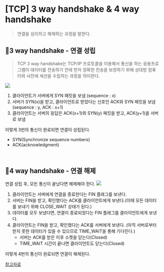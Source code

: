 # [TCP] 3 way handshake & 4 way handshake
> 연결을 성리하고 해제하는 과정을 말한다.

## 🎈3 way handshake - 연결 성립
> TCP 3 way handshake는 TCP/IP 프로토콜을 이용해서 통신을 하는 응용프로그램이 데이터를 전송하기 전에 
>  먼저 정확한 전송을 보장하기 위해 상대방 컴퓨터와 사전에 세션을 수립하는 과정을 의미한다.

![](https://user-images.githubusercontent.com/83829352/267882095-4aec5a07-448a-4ef9-bf5d-b5c3ee73efea.png)
1. 클라이언트가 서버에게 SYN 패킷을 보냄 (sequence : x)
2. 서버가 SYN(x)을 받고, 클라이언트로 받았다는 신호인 ACK와 SYN 패킷을 보냄 (sequence : y, ACK : x+1)
3. 클라이언트는 서버의 응답은 ACK(x+1)와 SYN(y) 패킷을 받고, ACK(y+1)을 서버로 보냄

이렇게 3번의 통신이 완료되면 연결이 성립된다.
* SYN(Synchronize sequence numbers)
* ACK(acknowledgment)

<br/>

## 🎈4 way handshake - 연결 해제
연결 성립 후, 모든 통신이 끝났다면 해제해야 한다.
![](https://user-images.githubusercontent.com/83829352/267882196-b8ce414a-749a-4358-b38d-c479230606c3.png)

1. 클라이언트는 서버에게 연결을 종료한다는 FIN 플래그를 보낸다.
2. 서버는 FIN을 받고, 확인했다는 ACK를 클라이언트에게 보낸다.(이때 모든 데이터를 보내기 위해 CLOSE_WAIT 상태가 된다.)
3. 데이터를 모두 보냈다면, 연결이 종료되었다는 FIN 플래그를 클라이언트에게 보낸다.
4. 클라이언트는 FIN을 받고, 확인했다는 ACK를 서버에게 보낸다. (아직 서버로부터 받지 못한 데이터가 있을 수 있으므로 TIME_WAIT을 통해 기다린다.)
	* 서버는 ACK를 받은 이후 소켓을 닫는다(Closed)
	* TIME_WAIT 시간이 끝나면 클라이언트도 닫는다(Closed)

이렇게 4번의 통신이 완료되면 연결이 해제된다.


[참고자료](https://bangu4.tistory.com/74)
